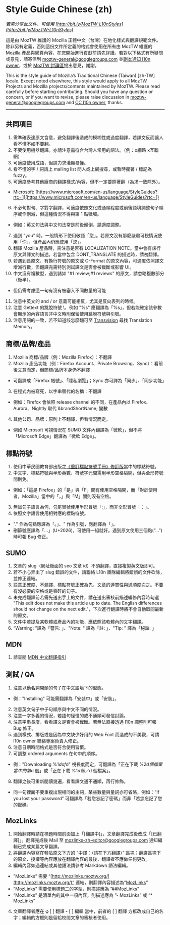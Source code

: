 # Style Guide Chinese (zh)

*若需分享此文件，可使用 [http://bit.ly/MozTW-L10nStyles](http://bit.ly/MozTW-L10nStyles)*

這是由 MozTW 維護的 Mozilla 正體中文（台灣）在地化樣式與翻譯規範文件。除非另有定義，否則這份文件所定義的格式會使用在所有由 MozTW 維護的 Mozilla 產品與網頁內容，在您開始進行貢獻前請先詳讀。若對以下格式有所疑問或意見，請寄信到 [moztw-general@googlegroups.com](https://groups.google.com/forum/#!forum/moztw-general) 並[副本通知 l10n owner](https://moztw.org/about/)，或於 [MozTW 討論區](https://forum.moztw.org/viewforum.php?f=4)提出意見，謝謝。

This is the style guide of Mozilla’s Traditional Chinese (Taiwan) [zh-TW] locale. Except noted elsewhere, this style would apply to all MozTW Projects and Mozilla projects/contents maintained by MozTW. Please read carefully before starting contributing. Should you have any question or concern, or if you want to revise, please raise discussion in [moztw-general@googlegroups.com](https://groups.google.com/forum/#!forum/moztw-general) and [CC l10n owner](https://moztw.org/about/), thanks.

-----

## 共同項目

1. 需準確表達原文含意，避免翻譯後造成的模糊性或過度翻譯，若譯文反而讓人看不懂不如不要翻。
2. 不要使用機器翻譯。亦請注意需符合台灣人常用的語法。（例：o網路 x互聯網）
3. 可適度使用成語，但請力求淺顯易懂。
4. 看不懂的字 / 詞請上 mailing list 問人或上網搜尋，或暫時擱著 / 標記為 fuzzy。
5. 可適度參考其他廠商的翻譯樣式/內容，但不一定要照著翻（為求一致除外）。
  * Microsoft: [https://www.microsoft.com/en-us/language/StyleGuides?rtc=1](https://www.microsoft.com/en-us/language/StyleGuides?rtc=1)
6. 不必句對句、字對字翻譯，可適度依照文化或通順程度或前後語境調整句子順序或作刪減，但這種情況不得與第 1 點牴觸。
  * 例如：英文句法與中文句法常是前後顛倒，請適度調整。
7. 遇到 "you" 時，一般情形下使用敬語「您」。若原文沒有那麼嚴肅可視情況使用「你」，但產品內仍應使用「您」。
8. 翻譯 Mozilla 產品時，需注意是否有 LOCALIZATION NOTE。當中會有該行原文與譯文的描述。若當中包含 DONT_TRANSLATE 的描述時，請勿翻譯。
9. 若遇到長原文、有換行符號的原文或 C-Format 的原文內容，可適度依照譯文增減行數，但翻譯完需特別測試譯文是否會被截斷或影響 UI。
10. 中文沒有複數型，遇到諸如 "#1 review;#1 reviews" 的原文，請忽略複數部分（後半）。
  * 但仍需考慮這一句有沒有被塞入不同數量的可能
11. 注意中英文的 and / or 意義可能相反，尤其是反向表列的時候。
12. 注意 Gettext 的跳脫符號 \，例如 \"%s\" 應翻譯為「%s」，但若能確定該參數會顯示的內容語言非中文時則保留使用跳脫符號與引號。
13. 注意用詞的一致，若不知道該怎麼翻可至 [Transvision](https://transvision.mozfr.org/) 尋找 Translation Memory。

## 商標/品牌/產品

1. Mozilla 商標/品牌（例：Mozilla Firefox）：不翻譯
2. Mozilla 產品功能（例：Firefox Account、Private Browsing、Sync）：看前後文意而定，但商標/品牌本身仍不翻譯
  * 可翻譯成「Firefox 帳號」、「隱私瀏覽」；Sync 亦可譯為「同步」、「同步功能」
3. 在程式內被寫死，以字串替代的名稱：不翻譯
  * 例如：Firefox 會依照 release channel 的不同，在產品內以 Firefox、Aurora、Nightly 取代 &brandShortName; 變數
4. 其他公司、品牌：原則上不翻譯，但看情況而定。
  * 例如 Microsoft 可視情況在 SUMO 文件內翻譯為「微軟」，但不將「Microsoft Edge」翻譯為「微軟 Edge」。

## 標點符號

1. 使用中華民國教育部出版之[《重訂標點符號手冊》修訂版](http://language.moe.gov.tw/001/Upload/FILES/SITE_CONTENT/M0001/HAU/haushou.htm)當中的標點符號。
2. 中文字、標點符號與半形英數、符號字元間需用半形空格隔開，但與全形符號間則免。
  * 例如：「這是 Firefox」的「是」與「F」間有使用空格隔開，而「對於使用者，Mozilla」當中的「，」與「M」間則沒有空格。
3. 無論句子語言為何，句尾冒號使用半形冒號「:」，而非全形冒號「：」。
4. 依照文字語言使用相對應的標點符號。
  * "." 作為句點應譯為「。」、" 作為引號，應翻譯為「」。
  * 刪節號應譯為「…」(U+2026)，可使用一組就好。遇到原文使用三個點(“...”) 時可報 Bug 修正。

## SUMO

1. 文章的 slug（網址後面的 seo 文章 id）不須翻譯，直接複製英文版即可。
2. 若不小心弄出了 slug 錯誤的文件，請聯絡 L10n 團隊編輯將錯誤的文件砍除，並修正連結。
3. 語意正確度、不漏譯、標點符號正確為先，文章的連貫性與通順度次之。不要有沒必要的空格或是零碎的句子。
4. 未完成翻譯前若需先送出手上的文件，請在送出審核前描述編修內容時勾選 "This edit does not make this article up to date. The English differences should not change on the next edit."，下次進行翻譯時將不會自動取回最新的原文。
5. 文件中若提及某軟體或產品內的功能，應依照該軟體內的文字翻譯。
6. “Warning: ”譯為「警告: 」、"Note: " 譯為「註: 」、"Tip: " 譯為「秘訣: 」

## MDN

1. 請查閱 [MDN 中文翻譯指引](https://github.com/mdn/translated-content/blob/main/docs/zh-tw/translation-guide.md)

## 測試 / QA

1. 注意以動名詞開頭的句子在中文語境下的型態。
  * 例："Installing" 可能需翻譯為「安裝中」或「安裝」。
2. 注意英文句子中子句順序與中文不同的情況。
3. 注意一字多義的情況，若語句怪怪的或不通順可發信討論。
4. 注意字串長度，看看譯文是否會被截斷。若無法直接透過 l10n 調整則可報 Bug 修正。
5. 遇到樣式、排版或是因為中文缺少好用的 Web Font 而造成的不美觀，可請 l10n owner 聯絡專案負責人修正。
6. 注意日期時間格式是否符合使用習慣。
7. 可調整 ordered arguments 在句中的順序。
  * 例："Downloading %1$d of %2$d" 視長度而定，可翻譯為「正在下載 %2$d 個檔案當中的第 %1$d 個」或「正在下載 %1$d 個／%2$d 個檔案」。
8. 翻譯之後可重新閱讀幾遍，看看譯文通不通順，再行修飾。
  * 同一句裡面不要重複出現相同的主詞，某些數量與量詞亦可省略，例如：”If you lost your password” 可翻譯為「若您忘記了密碼」而非「若您忘記了您的密碼」

## MozLinks

1. 開始翻譯時請在標題時間前面加上「[翻譯中]」，文章翻譯完成後改成「[已翻譯]」。翻譯完成後 Mail 至 [mozlinks-zh-editor@googlegroups.com](https://groups.google.com/forum/#!forum/mozlinks-zh-editor) 通知編輯已完成某篇文章翻譯。
2. 將翻譯內容寫在轉貼原文下方的 ”中譯：（請在下方翻譯）” 區塊；翻譯區塊下的原文、授權等內容應放在翻譯內容的最後，翻譯者不應做任何更改。
3. 編輯內容如遇連結或其他語法請參考 Markdown 語法編輯。
  * ”MozLinks” 需要 “[http://mozlinks.moztw.org/](http://mozlinks.moztw.org/)” 連結，則翻譯內容描述為”[MozLinks](http://mozlinks.moztw.org/)”
  * ”MozLinks” 需要使用標題二的字型，則描述應為 ”##MozLinks”
  * “MozLinks” 是清單內的其中一項內容，則描述應為 ”- MozLinks” 或 “* MozLinks”
4. 文章翻譯者應在 φ [  ] 翻譯 - [   ] 編輯 當中，前者的 [ ] 翻譯 方框改成自己的名字；編輯的方框則是留給校閱文章的審核者使用。
